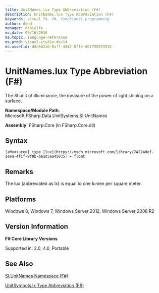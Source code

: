 ```yaml
---
title: UnitNames.lux Type Abbreviation (F#)
description: UnitNames.lux Type Abbreviation (F#)
keywords: visual f#, f#, functional programming
author: dend
manager: danielfe
ms.date: 05/16/2016
ms.topic: language-reference
ms.prod: visual-studio-dev14
ms.assetid: dde642ad-0aff-4342-8ffe-462750074932 
---
```


# UnitNames.lux Type Abbreviation (F#)

The SI unit of illuminance, the measure of the power of light shining on a surface.

**Namespace/Module Path**: Microsoft.FSharp.Data.UnitSystems.SI.UnitNames

**Assembly**: FSharp.Core (in FSharp.Core.dll)


## Syntax

```
[<Measure>] type [lux](https://msdn.microsoft.com/library/74224def-1eea-4f1f-8f8b-6a1d5aa45035) = float
```

## Remarks
The lux (abbreviated as lx) is equal to one lumen per square meter.


## Platforms
Windows 8, Windows 7, Windows Server 2012, Windows Server 2008 R2


## Version Information
**F# Core Library Versions**

Supported in: 2.0, 4.0, Portable




## See Also
[SI.UnitNames Namespace &#40;F&#35;&#41;](SI.UnitNames-Namespace-%5BFSharp%5D.md)

[UnitSymbols.lx Type Abbreviation &#40;F&#35;&#41;](UnitSymbols.lx-Type-Abbreviation-%5BFSharp%5D.md)

